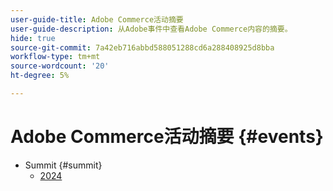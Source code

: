 ```yaml
---
user-guide-title: Adobe Commerce活动摘要
user-guide-description: 从Adobe事件中查看Adobe Commerce内容的摘要。
hide: true
source-git-commit: 7a42eb716abbd588051288cd6a288408925d8bba
workflow-type: tm+mt
source-wordcount: '20'
ht-degree: 5%

---
```



# Adobe Commerce活动摘要 {#events}

+ Summit {#summit}
   + [2024](summit/2024.md)
